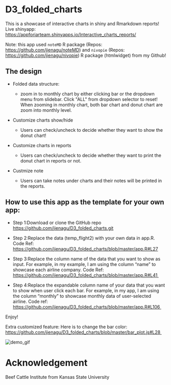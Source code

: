 # D3_folded_charts
This is a showcase of interactive charts in shiny and Rmarkdown reports! Live shinyapp: https://appforiarteam.shinyapps.io/Interactive_charts_reports/ 

Note: this app used `noteMD` R package (Repos: https://github.com/jienagu/noteMD) and `nivopie` (Repos: https://github.com/jienagu/nivopie) R package (htmlwidget) from my Github! 

## The design 

* Folded data structure:  
  - zoom in to monthly chart by either clicking bar or the dropdown menu from slidebar. Click "ALL" from dropdown selector to reset! When zooming in monthly chart, both bar chart and donut chart are zoom into monthly level.

* Customize charts show/hide 
  - Users can check/uncheck to decide whether they want to show the donut chart!

* Customize charts in reports
  - Users can check/uncheck to decide whether they want to print the donut chart in reports or not.

* Custmize note
  - Users can take notes under charts and their notes will be printed in the reports. 
  
## How to use this app as the template for your own app:
* Step 1:Download or clone the GitHub repo https://github.com/jienagu/D3_folded_charts.git

* Step 2:Replace the data (temp_flight2) with your own data in app.R. Code Ref: https://github.com/jienagu/D3_folded_charts/blob/master/app.R#L27

* Step 3:Replace the column name of the data that you want to show as input. For example, in my example, I am using the column “name” to showcase each airline company. Code Ref: https://github.com/jienagu/D3_folded_charts/blob/master/app.R#L41 

* Step 4:Replace the expandable column name of your data that you want to show when user click each bar. For example, in my app, I am using the column “monthly” to showcase monthly data of user-selected airline. Code ref: https://github.com/jienagu/D3_folded_charts/blob/master/app.R#L106 

Enjoy! 

Extra customized feature:
Here is to change the bar color: https://github.com/jienagu/D3_folded_charts/blob/master/bar_plot.js#L28 



![demo_gif](demo.gif)

# Acknowledgement
Beef Cattle Institute from Kansas State University
